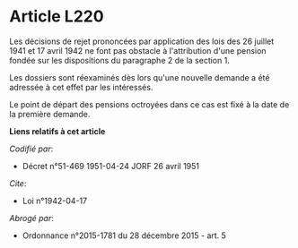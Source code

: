 # Article L220

Les décisions de rejet prononcées par application des lois des 26 juillet 1941 et 17 avril 1942 ne font pas obstacle à
l'attribution d'une pension fondée sur les dispositions du paragraphe 2 de la section 1.

Les dossiers sont réexaminés dès lors qu'une nouvelle demande a été adressée à cet effet par les intéressés.

Le point de départ des pensions octroyées dans ce cas est fixé à la date de la première demande.

**Liens relatifs à cet article**

_Codifié par_:

  - Décret n°51-469 1951-04-24 JORF 26 avril 1951

_Cite_:

  - Loi n°1942-04-17

_Abrogé par_:

  - Ordonnance n°2015-1781 du 28 décembre 2015 - art. 5
